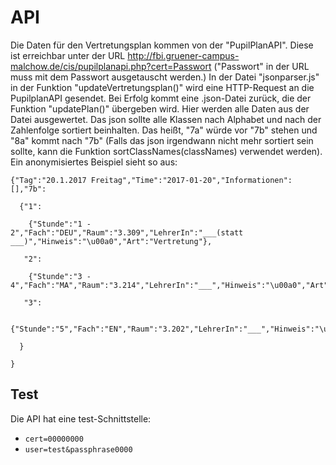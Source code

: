 # API
Die Daten für den Vertretungsplan kommen von der "PupilPlanAPI".
Diese ist erreichbar unter der URL http://fbi.gruener-campus-malchow.de/cis/pupilplanapi.php?cert=Passwort
("Passwort" in der URL muss mit dem Passwort ausgetauscht werden.)
In der Datei "jsonparser.js" in der Funktion "updateVertretungsplan()" wird eine HTTP-Request an die PupilplanAPI gesendet.
Bei Erfolg kommt eine .json-Datei zurück, die der Funktion "updatePlan()" übergeben wird. Hier werden alle Daten aus der Datei ausgewertet.
Das json sollte alle Klassen nach Alphabet und nach der Zahlenfolge sortiert beinhalten. Das heißt, "7a" würde vor "7b" stehen und "8a" kommt nach "7b" (Falls das json irgendwann nicht mehr sortiert sein sollte, kann die Funktion sortClassNames(classNames) verwendet werden).
Ein anonymisiertes Beispiel sieht so aus:

```
{"Tag":"20.1.2017 Freitag","Time":"2017-01-20","Informationen":[],"7b":

  {"1":
  
    {"Stunde":"1 - 2","Fach":"DEU","Raum":"3.309","LehrerIn":"___(statt ___)","Hinweis":"\u00a0","Art":"Vertretung"},
    
   "2":
   
    {"Stunde":"3 - 4","Fach":"MA","Raum":"3.214","LehrerIn":"___","Hinweis":"\u00a0","Art":"Vertretung"}
    
   "3":
   
    {"Stunde":"5","Fach":"EN","Raum":"3.202","LehrerIn":"___","Hinweis":"\u00a0","Art":"Ausfall"}
    
  }
  
}
```

Test
----

Die API hat eine test-Schnittstelle:

- `cert=00000000`
- `user=test&passphrase0000`

